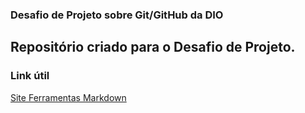 ### **Desafio de Projeto sobre Git/GitHub da DIO** 
## Repositório criado para o Desafio de Projeto.

### Link útil
[Site Ferramentas Markdown](https://www.markdownguide.org/basic-syntax/)
